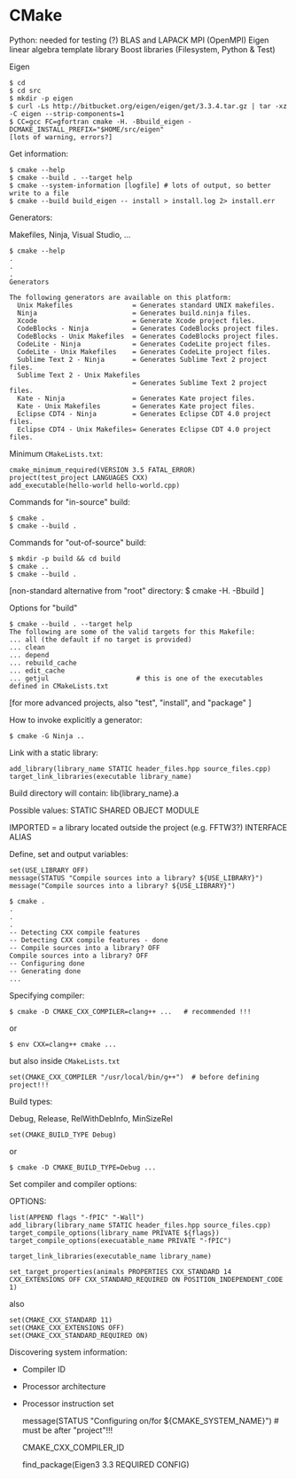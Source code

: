 # CMake


Python: needed for testing (?)
BLAS and LAPACK
MPI (OpenMPI)
Eigen linear algebra template library
Boost libraries (Filesystem, Python & Test)


Eigen

    $ cd
    $ cd src
    $ mkdir -p eigen
    $ curl -Ls http://bitbucket.org/eigen/eigen/get/3.3.4.tar.gz | tar -xz -C eigen --strip-components=1
    $ CC=gcc FC=gfortran cmake -H. -Bbuild_eigen -DCMAKE_INSTALL_PREFIX="$HOME/src/eigen"
    [lots of warning, errors?]

Get information:

    $ cmake --help
    $ cmake --build . --target help
    $ cmake --system-information [logfile] # lots of output, so better write to a file
    $ cmake --build build_eigen -- install > install.log 2> install.err

Generators:

Makefiles, Ninja, Visual Studio, ...

```
$ cmake --help
.
.
.
Generators

The following generators are available on this platform:
  Unix Makefiles               = Generates standard UNIX makefiles.
  Ninja                        = Generates build.ninja files.
  Xcode                        = Generate Xcode project files.
  CodeBlocks - Ninja           = Generates CodeBlocks project files.
  CodeBlocks - Unix Makefiles  = Generates CodeBlocks project files.
  CodeLite - Ninja             = Generates CodeLite project files.
  CodeLite - Unix Makefiles    = Generates CodeLite project files.
  Sublime Text 2 - Ninja       = Generates Sublime Text 2 project files.
  Sublime Text 2 - Unix Makefiles
                               = Generates Sublime Text 2 project files.
  Kate - Ninja                 = Generates Kate project files.
  Kate - Unix Makefiles        = Generates Kate project files.
  Eclipse CDT4 - Ninja         = Generates Eclipse CDT 4.0 project files.
  Eclipse CDT4 - Unix Makefiles= Generates Eclipse CDT 4.0 project files.
```


Minimum `CMakeLists.txt`:

    cmake_minimum_required(VERSION 3.5 FATAL_ERROR)
    project(test_project LANGUAGES CXX)
    add_executable(hello-world hello-world.cpp)

Commands for "in-source" build:

    $ cmake .
    $ cmake --build .

Commands for "out-of-source" build:

    $ mkdir -p build && cd build
    $ cmake ..
    $ cmake --build .

[non-standard alternative from "root" directory: $ cmake -H. -Bbuild ]


Options for "build"

```
$ cmake --build . --target help
The following are some of the valid targets for this Makefile:
... all (the default if no target is provided)
... clean
... depend
... rebuild_cache
... edit_cache
... getjul                      # this is one of the executables defined in CMakeLists.txt
```

[for more advanced projects, also "test", "install", and "package" ]

How to invoke explicitly a generator:

    $ cmake -G Ninja ..

Link with a static library:

    add_library(library_name STATIC header_files.hpp source_files.cpp)
    target_link_libraries(executable library_name)

Build directory will contain: lib{library_name}.a

Possible values:
STATIC
SHARED
OBJECT
MODULE

IMPORTED    = a library located outside the project (e.g. FFTW3?)
INTERFACE
ALIAS

Define, set and output variables:

    set(USE_LIBRARY OFF)
    message(STATUS "Compile sources into a library? ${USE_LIBRARY}")
    message("Compile sources into a library? ${USE_LIBRARY}")

```console
$ cmake .
.
.
.
-- Detecting CXX compile features
-- Detecting CXX compile features - done
-- Compile sources into a library? OFF
Compile sources into a library? OFF
-- Configuring done
-- Generating done
...
```


Specifying compiler:

    $ cmake -D CMAKE_CXX_COMPILER=clang++ ...   # recommended !!!

or

    $ env CXX=clang++ cmake ...

but also inside `CMakeLists.txt`

    set(CMAKE_CXX_COMPILER "/usr/local/bin/g++")  # before defining project!!!


Build types:

Debug, Release, RelWithDebInfo, MinSizeRel

    set(CMAKE_BUILD_TYPE Debug)

or

    $ cmake -D CMAKE_BUILD_TYPE=Debug ...



Set compiler and compiler options:


OPTIONS:

    list(APPEND flags "-fPIC" "-Wall")
    add_library(library_name STATIC header_files.hpp source_files.cpp)
    target_compile_options(library_name PRIVATE ${flags})
    target_compile_options(execuatable_name PRIVATE "-fPIC")

    target_link_libraries(executable_name library_name)

    set_target_properties(animals PROPERTIES CXX_STANDARD 14 CXX_EXTENSIONS OFF CXX_STANDARD_REQUIRED ON POSITION_INDEPENDENT_CODE 1)

also

    set(CMAKE_CXX_STANDARD 11)
    set(CMAKE_CXX_EXTENSIONS OFF)
    set(CMAKE_CXX_STANDARD_REQUIRED ON)

Discovering system information:

- Compiler ID
- Processor architecture
- Processor instruction set


    message(STATUS "Configuring on/for ${CMAKE_SYSTEM_NAME}")  # must be after "project"!!!


    CMAKE_CXX_COMPILER_ID


    find_package(Eigen3 3.3 REQUIRED CONFIG)

